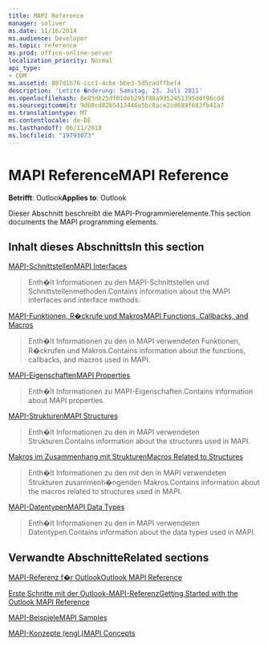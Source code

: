 ```yaml
---
title: MAPI Reference
manager: soliver
ms.date: 11/16/2014
ms.audience: Developer
ms.topic: reference
ms.prod: office-online-server
localization_priority: Normal
api_type:
- COM
ms.assetid: 807d1b76-ccc1-4cbe-bbe3-5d5cadffbef4
description: 'Letzte �nderung: Samstag, 23. Juli 2011'
ms.openlocfilehash: 8e85db25df01deb295f88a9352451395ddf96cdd
ms.sourcegitcommit: 9d60cd82b5413446e5bc8ace2cd689f683fb41a7
ms.translationtype: MT
ms.contentlocale: de-DE
ms.lasthandoff: 06/11/2018
ms.locfileid: "19793073"
---
```

# <a name="mapi-reference"></a><span data-ttu-id="d54b4-103">MAPI Reference</span><span class="sxs-lookup"><span data-stu-id="d54b4-103">MAPI Reference</span></span>

  
  
<span data-ttu-id="d54b4-104">**Betrifft**: Outlook</span><span class="sxs-lookup"><span data-stu-id="d54b4-104">**Applies to**: Outlook</span></span> 
  
<span data-ttu-id="d54b4-105">Dieser Abschnitt beschreibt die MAPI-Programmierelemente.</span><span class="sxs-lookup"><span data-stu-id="d54b4-105">This section documents the MAPI programming elements.</span></span>
  
## <a name="in-this-section"></a><span data-ttu-id="d54b4-106">Inhalt dieses Abschnitts</span><span class="sxs-lookup"><span data-stu-id="d54b4-106">In this section</span></span>

[<span data-ttu-id="d54b4-107">MAPI-Schnittstellen</span><span class="sxs-lookup"><span data-stu-id="d54b4-107">MAPI Interfaces</span></span>](mapi-interfaces.md)
  
> <span data-ttu-id="d54b4-108">Enth�lt Informationen zu den MAPI-Schnittstellen und Schnittstellenmethoden.</span><span class="sxs-lookup"><span data-stu-id="d54b4-108">Contains information about the MAPI interfaces and interface methods.</span></span>
    
[<span data-ttu-id="d54b4-109">MAPI-Funktionen, R�ckrufe und Makros</span><span class="sxs-lookup"><span data-stu-id="d54b4-109">MAPI Functions, Callbacks, and Macros</span></span>](mapi-functions-callbacks-and-macros.md)
  
> <span data-ttu-id="d54b4-110">Enth�lt Informationen zu den in MAPI verwendeten Funktionen, R�ckrufen und Makros.</span><span class="sxs-lookup"><span data-stu-id="d54b4-110">Contains information about the functions, callbacks, and macros used in MAPI.</span></span>
    
[<span data-ttu-id="d54b4-111">MAPI-Eigenschaften</span><span class="sxs-lookup"><span data-stu-id="d54b4-111">MAPI Properties</span></span>](mapi-properties.md)
  
> <span data-ttu-id="d54b4-112">Enth�lt Informationen zu MAPI-Eigenschaften.</span><span class="sxs-lookup"><span data-stu-id="d54b4-112">Contains information about MAPI properties.</span></span>
    
[<span data-ttu-id="d54b4-113">MAPI-Strukturen</span><span class="sxs-lookup"><span data-stu-id="d54b4-113">MAPI Structures</span></span>](mapi-structures.md)
  
> <span data-ttu-id="d54b4-114">Enth�lt Informationen zu den in MAPI verwendeten Strukturen.</span><span class="sxs-lookup"><span data-stu-id="d54b4-114">Contains information about the structures used in MAPI.</span></span>
    
[<span data-ttu-id="d54b4-115">Makros im Zusammenhang mit Strukturen</span><span class="sxs-lookup"><span data-stu-id="d54b4-115">Macros Related to Structures</span></span>](macros-related-to-structures.md)
  
> <span data-ttu-id="d54b4-116">Enth�lt Informationen zu den mit den in MAPI verwendeten Strukturen zusammenh�ngenden Makros.</span><span class="sxs-lookup"><span data-stu-id="d54b4-116">Contains information about the macros related to structures used in MAPI.</span></span>
    
[<span data-ttu-id="d54b4-117">MAPI-Datentypen</span><span class="sxs-lookup"><span data-stu-id="d54b4-117">MAPI Data Types</span></span>](mapi-data-types.md)
  
> <span data-ttu-id="d54b4-118">Enth�lt Informationen zu den in MAPI verwendeten Datentypen.</span><span class="sxs-lookup"><span data-stu-id="d54b4-118">Contains information about the data types used in MAPI.</span></span>
    
## <a name="related-sections"></a><span data-ttu-id="d54b4-119">Verwandte Abschnitte</span><span class="sxs-lookup"><span data-stu-id="d54b4-119">Related sections</span></span>

[<span data-ttu-id="d54b4-120">MAPI-Referenz f�r Outlook</span><span class="sxs-lookup"><span data-stu-id="d54b4-120">Outlook MAPI Reference</span></span>](outlook-mapi-reference.md)
  
[<span data-ttu-id="d54b4-121">Erste Schritte mit der Outlook-MAPI-Referenz</span><span class="sxs-lookup"><span data-stu-id="d54b4-121">Getting Started with the Outlook MAPI Reference</span></span>](getting-started-with-the-outlook-mapi-reference.md)
  
[<span data-ttu-id="d54b4-122">MAPI-Beispiele</span><span class="sxs-lookup"><span data-stu-id="d54b4-122">MAPI Samples</span></span>](mapi-samples.md)
  
[<span data-ttu-id="d54b4-123">MAPI-Konzepte (engl.)</span><span class="sxs-lookup"><span data-stu-id="d54b4-123">MAPI Concepts</span></span>](mapi-concepts.md)
  

